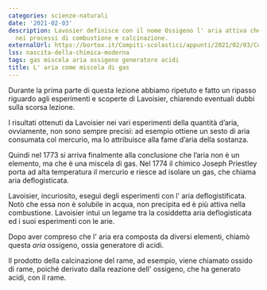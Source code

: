 ```yaml
---
categories: scienze-naturali
date: '2021-02-03'
description: Lavosier definisce con il nome Ossigeno l' aria attiva che genera acidi
  nei processi di combustione e calcinazione.
externalUrl: https://bortox.it/Compiti-scolastici/appunti/2021/02/03/Conclusioni-Lavoisier-Ossigeno.html
lss: nascita-della-chimica-moderna
tags: gas miscela aria ossigeno generatore acidi
title: L' aria come miscela di gas
---
```


Durante la prima parte di questa lezione abbiamo ripetuto e fatto un ripasso riguardo agli esperimenti e scoperte di Lavoisier, chiarendo eventuali dubbi sulla scorsa lezione.

I risultati ottenuti da Lavoisier nei vari esperimenti della quantità d’aria, ovviamente, non sono sempre precisi: ad esempio ottiene un sesto di aria consumata col mercurio, ma lo attribuisce alla fame d’aria della sostanza.

Quindi nel 1773 si arriva finalmente alla conclusione che l’aria non è un elemento, ma che è una miscela di gas.
Nel 1774 il chimico Joseph Priestley porta ad alta temperatura il mercurio  e riesce ad isolare un gas, che chiama aria deflogisticata.

Lavoisier, incuriosito, eseguì degli esperimenti con l' aria deflogistificata. Notò che essa non è solubile in acqua, non precipita ed è più attiva nella combustione.
Lavoisier intuì un legame tra la cosiddetta aria deflogisticata ed i suoi esperimenti con le arie.

Dopo aver compreso che l' aria era composta da diversi elementi, chiamò questa _aria_ ossigeno, ossia generatore di acidi.

Il prodotto della calcinazione del rame, ad esempio, viene chiamato ossido di rame, poiché derivato dalla reazione dell' ossigeno, che ha generato acidi, con il rame.